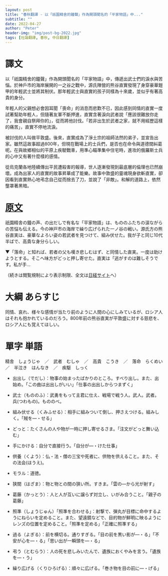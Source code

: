 ```yaml
---
layout: post
title: "春秋翻譯 - 以「祇園精舍的鐘聲」作為開頭聞名的「平家物語」中..."
subtitle: ""
date: 2022-04-27
author: "Peter"
header-img: "img/post-bg-2022.jpg"
tags: [社論翻譯, 春秋, 中日翻譯]
---
```


# 譯文

以「祇園精舍的鐘聲」作為開頭聞名的「平家物語」中，傳遞出武士們的淚水與苦惱。於神戶市的海岸展開的一之谷之戰中，源氏陣營的熊谷直實發現了身穿豪華鎧甲的年輕武士並將其制伏。那年輕武士與直實的孩子同樣為十來歲，並似乎有著高貴的身分。

年輕人的父親想必會因耳聞「喪命」的消息而悲歎不已，因此感到同情的直實一度試著幫助年輕人，但隨著友軍不斷押進，直實含著淚向武者說「應該很難放你走了，我會親自祭拜你的」，從而將他討伐。「若非出生於武者之家，就不用經歷這樣的痛苦」，直實不停地流淚。

被討伐的人叫做平敦盛。後來，直實成為了淨土宗的祖師法然的弟子，並宣告出家。雖然這故事超過800年，但現在戰場上的士兵們，是否也在命令與道德間糾葛呢。在與故鄉相似的平原上疾駛戰車，用準心瞄準集中住宅時，進攻的俄羅斯士兵的心中又有著什麼樣的感情。

從烏克蘭各地陸續傳出平民遭殺害的報導，世人逐漸發現到最底層的倫理也已然崩壞。成為出家人的直實的故事昇華成了能樂。故事中敦盛的靈魂現身欲斬直實，卻因看到直實熱心地弔念自己從而捨去了刀，並說了「非敵」。和解的道路上，依然壟罩著黑暗。

# [原文](1)

祇園精舎の鐘の声、の出だしで有名な「平家物語」は、もののふたちの涙ながらの苦悩も伝える。今の神戸市の海岸で繰り広げられた一ノ谷の戦い。源氏方の熊谷直実は、豪華なよろい姿の若武者を見つけて、組み伏せた。我が子と同じ10代半ばで、高貴な身分らしい。

▼「落命」と知れば、若者の父も嘆き悲しむはず、と同情した直実。一度は助けようとする。そこへ味方がどっと押し寄せた。直実は「逃がすのは難しそうです。私が手...

（続きは閲覧規制により表示制限、全文は[日経サイト](1)へ）

# 大綱 あらすじ

同情、哀れ、様々な感情が当たり前のように人間の心にしみているが、ロシア人はそれも抱かれているのだろう。800年前の熊谷直実が平敦盛に対する慈悲を、ロシア人にも覚えてほしい。

# 單字 単語

精舎　しょうじゃ　／　武者　むしゃ　／　高貴　こうき　／　落命　らくめい　／　半泣き　はんなき　／　疾駆　しっく

- 出出し（でだし）：物事の始まったばかりのところ。すべり出し。また、出始め。「この曲は出出しがいい」「仕事の出出しからつまずく」

- 武士（もののふ）：武勇をもって主君に仕え、戦場で戦う人。武人。武者。兵(つわもの)。もののべ。

- 組み伏せる（くみふせる）：相手に組みついて倒し、押さえつける。組みしく。「賊を—・せる」

- どっと：たくさんの人や物が一時に押し寄せるさま。「注文がどっと舞い込む」

- 手にかける：自分で直接行う。「自分が—・けた仕事」

- 供養（くよう）：仏・法・僧の三宝や死者に、供物を供えること。また、その法会(ほうえ)。

- モラル：道徳。

- 狭間（はざま）：物と物との間の狭い所。すきま。「雲の—から光が射す」

- 葛藤（かっとう）：人と人が互いに譲らず対立し、いがみ合うこと。「親子の葛藤」

- 照準（しょうじゅん）「照準を合わせる」：射撃で、弾丸が目標に命中するようにねらいを定めること。また、望遠鏡などで、目的物が鮮明に映るようにレンズの位置を定めること。「照準を定める」「正確に照準する」

- 過る（よぎる）：前を横切る。通りすぎる。「目の前を黒い影が—・る」「不安が心を—・る」「思い出が一瞬頭を—・る」

- 弔う（とむらう）：人の死を悲しみいたんで、遺族におくやみを言う。「遺族を—・う」

- 繰り広げる（くりひろげる）：順々に広げる。「巻き物を目の前に—・げる」


[1]: https://www.nikkei.com/article/DGXZQODK264F40W2A420C2000000/
